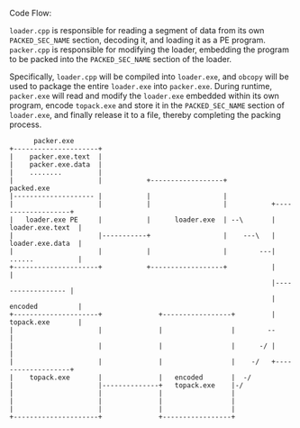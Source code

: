 ﻿Code Flow:

`loader.cpp` is responsible for reading a segment of data from its own `PACKED_SEC_NAME` section, decoding it, and loading it as a PE program.
`packer.cpp` is responsible for modifying the loader, embedding the program to be packed into the `PACKED_SEC_NAME` section of the loader.

Specifically, `loader.cpp` will be compiled into `loader.exe`, and `obcopy` will be used to package the entire `loader.exe` into `packer.exe`.
During runtime, `packer.exe` will read and modify the `loader.exe` embedded within its own program,
encode `topack.exe` and store it in the `PACKED_SEC_NAME` section of `loader.exe`, and finally release it to a file, thereby completing the packing process.

```
      packer.exe                                                                                                 
+---------------------+                                                                                          
|    packer.exe.text  |                                                                                          
|    packer.exe.data  |                                                                                          
|    ........         |                                                                                          
|                     |           +------------------+                packed.exe                                 
|-------------------- |           |                  |                                                           
|                     |           |                  |           +-------------------+                           
|   loader.exe PE     |           |      loader.exe  | --\       |  loader.exe.text  |                           
|                     |-----------+                  |    ---\   |  loader.exe.data  |                           
|                     |           |                  |        ---|  ......           |                           
+---------------------+           +------------------+           |                   |                           
                                                                 |------------------ |                           
                                                                 |  encoded          |                           
+---------------------+              +-----------------+         |  topack.exe       |                           
|                     |              |                 |        --                   |                           
|                     |              |                 |      -/ |                   |                           
|                     |              |                 |    -/   +-------------------+                           
|    topack.exe       |              |   encoded       |  -/                                                     
|                     |--------------+   topack.exe    |-/                                                       
|                     |              |                 |                                                         
|                     |              |                 |                                                         
|                     |              |                 |                                                         
+---------------------+              +-----------------+                                                         
```